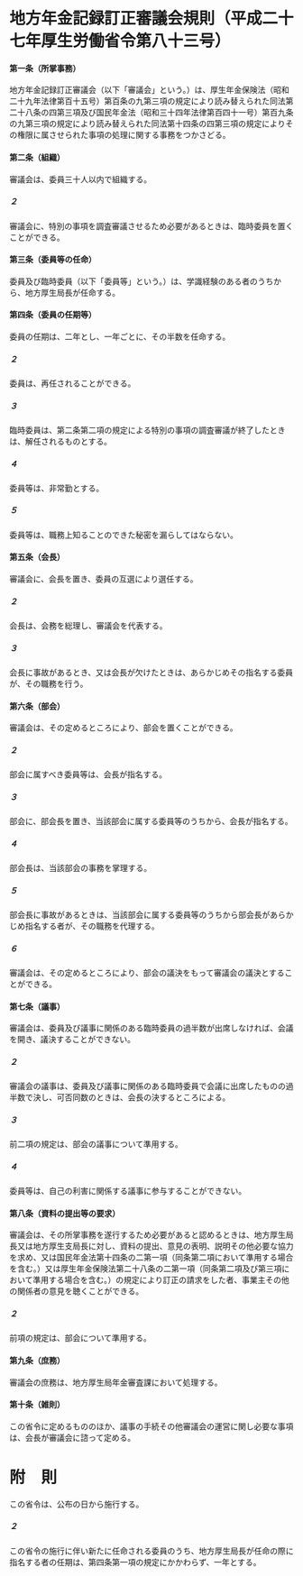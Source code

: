# 地方年金記録訂正審議会規則（平成二十七年厚生労働省令第八十三号）
#### 第一条（所掌事務）
地方年金記録訂正審議会（以下「審議会」という。）は、厚生年金保険法（昭和二十九年法律第百十五号）第百条の九第三項の規定により読み替えられた同法第二十八条の四第三項及び国民年金法（昭和三十四年法律第百四十一号）第百九条の九第三項の規定により読み替えられた同法第十四条の四第三項の規定によりその権限に属させられた事項の処理に関する事務をつかさどる。
#### 第二条（組織）
審議会は、委員三十人以内で組織する。
##### ２
審議会に、特別の事項を調査審議させるため必要があるときは、臨時委員を置くことができる。
#### 第三条（委員等の任命）
委員及び臨時委員（以下「委員等」という。）は、学識経験のある者のうちから、地方厚生局長が任命する。
#### 第四条（委員の任期等）
委員の任期は、二年とし、一年ごとに、その半数を任命する。
##### ２
委員は、再任されることができる。
##### ３
臨時委員は、第二条第二項の規定による特別の事項の調査審議が終了したときは、解任されるものとする。
##### ４
委員等は、非常勤とする。
##### ５
委員等は、職務上知ることのできた秘密を漏らしてはならない。
#### 第五条（会長）
審議会に、会長を置き、委員の互選により選任する。
##### ２
会長は、会務を総理し、審議会を代表する。
##### ３
会長に事故があるとき、又は会長が欠けたときは、あらかじめその指名する委員が、その職務を行う。
#### 第六条（部会）
審議会は、その定めるところにより、部会を置くことができる。
##### ２
部会に属すべき委員等は、会長が指名する。
##### ３
部会に、部会長を置き、当該部会に属する委員等のうちから、会長が指名する。
##### ４
部会長は、当該部会の事務を掌理する。
##### ５
部会長に事故があるときは、当該部会に属する委員等のうちから部会長があらかじめ指名する者が、その職務を代理する。
##### ６
審議会は、その定めるところにより、部会の議決をもって審議会の議決とすることができる。
#### 第七条（議事）
審議会は、委員及び議事に関係のある臨時委員の過半数が出席しなければ、会議を開き、議決することができない。
##### ２
審議会の議事は、委員及び議事に関係のある臨時委員で会議に出席したものの過半数で決し、可否同数のときは、会長の決するところによる。
##### ３
前二項の規定は、部会の議事について準用する。
##### ４
委員等は、自己の利害に関係する議事に参与することができない。
#### 第八条（資料の提出等の要求）
審議会は、その所掌事務を遂行するため必要があると認めるときは、地方厚生局長又は地方厚生支局長に対し、資料の提出、意見の表明、説明その他必要な協力を求め、又は国民年金法第十四条の二第一項（同条第二項において準用する場合を含む。）又は厚生年金保険法第二十八条の二第一項（同条第二項及び第三項において準用する場合を含む。）の規定により訂正の請求をした者、事業主その他の関係者の意見を聴くことができる。
##### ２
前項の規定は、部会について準用する。
#### 第九条（庶務）
審議会の庶務は、地方厚生局年金審査課において処理する。
#### 第十条（雑則）
この省令に定めるもののほか、議事の手続その他審議会の運営に関し必要な事項は、会長が審議会に諮って定める。
# 附　則
この省令は、公布の日から施行する。
##### ２
この省令の施行に伴い新たに任命される委員のうち、地方厚生局長が任命の際に指名する者の任期は、第四条第一項の規定にかかわらず、一年とする。
